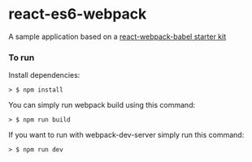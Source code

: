 # react-es6-webpack

A sample application based on a [react-webpack-babel starter kit](https://github.com/alicoding/react-webpack-babel)


### To run

Install dependencies:

```
> $ npm install
```

You can simply run webpack build using this command:

```
> $ npm run build
```

If you want to run with webpack-dev-server simply run this command:

```
> $ npm run dev
```
